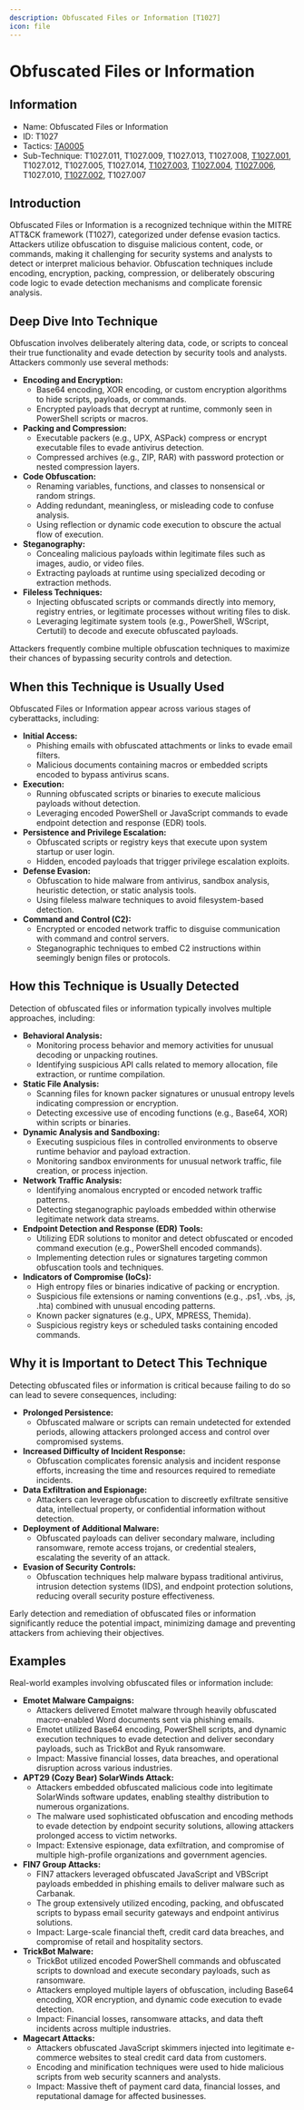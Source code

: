 ```yaml
---
description: Obfuscated Files or Information [T1027]
icon: file
---
```


# Obfuscated Files or Information

## Information

* Name: Obfuscated Files or Information
* ID: T1027
* Tactics: [TA0005](../)
* Sub-Technique: T1027.011, T1027.009, T1027.013, T1027.008, [T1027.001](t1027.001.md), T1027.012, T1027.005, T1027.014, [T1027.003](t1027.003.md), [T1027.004](t1027.004.md), [T1027.006](t1027.006.md), T1027.010, [T1027.002](t1027.002.md), T1027.007

## Introduction

Obfuscated Files or Information is a recognized technique within the MITRE ATT\&CK framework (T1027), categorized under defense evasion tactics. Attackers utilize obfuscation to disguise malicious content, code, or commands, making it challenging for security systems and analysts to detect or interpret malicious behavior. Obfuscation techniques include encoding, encryption, packing, compression, or deliberately obscuring code logic to evade detection mechanisms and complicate forensic analysis.

## Deep Dive Into Technique

Obfuscation involves deliberately altering data, code, or scripts to conceal their true functionality and evade detection by security tools and analysts. Attackers commonly use several methods:

* **Encoding and Encryption:**
  * Base64 encoding, XOR encoding, or custom encryption algorithms to hide scripts, payloads, or commands.
  * Encrypted payloads that decrypt at runtime, commonly seen in PowerShell scripts or macros.
* **Packing and Compression:**
  * Executable packers (e.g., UPX, ASPack) compress or encrypt executable files to evade antivirus detection.
  * Compressed archives (e.g., ZIP, RAR) with password protection or nested compression layers.
* **Code Obfuscation:**
  * Renaming variables, functions, and classes to nonsensical or random strings.
  * Adding redundant, meaningless, or misleading code to confuse analysis.
  * Using reflection or dynamic code execution to obscure the actual flow of execution.
* **Steganography:**
  * Concealing malicious payloads within legitimate files such as images, audio, or video files.
  * Extracting payloads at runtime using specialized decoding or extraction methods.
* **Fileless Techniques:**
  * Injecting obfuscated scripts or commands directly into memory, registry entries, or legitimate processes without writing files to disk.
  * Leveraging legitimate system tools (e.g., PowerShell, WScript, Certutil) to decode and execute obfuscated payloads.

Attackers frequently combine multiple obfuscation techniques to maximize their chances of bypassing security controls and detection.

## When this Technique is Usually Used

Obfuscated Files or Information appear across various stages of cyberattacks, including:

* **Initial Access:**
  * Phishing emails with obfuscated attachments or links to evade email filters.
  * Malicious documents containing macros or embedded scripts encoded to bypass antivirus scans.
* **Execution:**
  * Running obfuscated scripts or binaries to execute malicious payloads without detection.
  * Leveraging encoded PowerShell or JavaScript commands to evade endpoint detection and response (EDR) tools.
* **Persistence and Privilege Escalation:**
  * Obfuscated scripts or registry keys that execute upon system startup or user login.
  * Hidden, encoded payloads that trigger privilege escalation exploits.
* **Defense Evasion:**
  * Obfuscation to hide malware from antivirus, sandbox analysis, heuristic detection, or static analysis tools.
  * Using fileless malware techniques to avoid filesystem-based detection.
* **Command and Control (C2):**
  * Encrypted or encoded network traffic to disguise communication with command and control servers.
  * Steganographic techniques to embed C2 instructions within seemingly benign files or protocols.

## How this Technique is Usually Detected

Detection of obfuscated files or information typically involves multiple approaches, including:

* **Behavioral Analysis:**
  * Monitoring process behavior and memory activities for unusual decoding or unpacking routines.
  * Identifying suspicious API calls related to memory allocation, file extraction, or runtime compilation.
* **Static File Analysis:**
  * Scanning files for known packer signatures or unusual entropy levels indicating compression or encryption.
  * Detecting excessive use of encoding functions (e.g., Base64, XOR) within scripts or binaries.
* **Dynamic Analysis and Sandboxing:**
  * Executing suspicious files in controlled environments to observe runtime behavior and payload extraction.
  * Monitoring sandbox environments for unusual network traffic, file creation, or process injection.
* **Network Traffic Analysis:**
  * Identifying anomalous encrypted or encoded network traffic patterns.
  * Detecting steganographic payloads embedded within otherwise legitimate network data streams.
* **Endpoint Detection and Response (EDR) Tools:**
  * Utilizing EDR solutions to monitor and detect obfuscated or encoded command execution (e.g., PowerShell encoded commands).
  * Implementing detection rules or signatures targeting common obfuscation tools and techniques.
* **Indicators of Compromise (IoCs):**
  * High entropy files or binaries indicative of packing or encryption.
  * Suspicious file extensions or naming conventions (e.g., .ps1, .vbs, .js, .hta) combined with unusual encoding patterns.
  * Known packer signatures (e.g., UPX, MPRESS, Themida).
  * Suspicious registry keys or scheduled tasks containing encoded commands.

## Why it is Important to Detect This Technique

Detecting obfuscated files or information is critical because failing to do so can lead to severe consequences, including:

* **Prolonged Persistence:**
  * Obfuscated malware or scripts can remain undetected for extended periods, allowing attackers prolonged access and control over compromised systems.
* **Increased Difficulty of Incident Response:**
  * Obfuscation complicates forensic analysis and incident response efforts, increasing the time and resources required to remediate incidents.
* **Data Exfiltration and Espionage:**
  * Attackers can leverage obfuscation to discreetly exfiltrate sensitive data, intellectual property, or confidential information without detection.
* **Deployment of Additional Malware:**
  * Obfuscated payloads can deliver secondary malware, including ransomware, remote access trojans, or credential stealers, escalating the severity of an attack.
* **Evasion of Security Controls:**
  * Obfuscation techniques help malware bypass traditional antivirus, intrusion detection systems (IDS), and endpoint protection solutions, reducing overall security posture effectiveness.

Early detection and remediation of obfuscated files or information significantly reduce the potential impact, minimizing damage and preventing attackers from achieving their objectives.

## Examples

Real-world examples involving obfuscated files or information include:

* **Emotet Malware Campaigns:**
  * Attackers delivered Emotet malware through heavily obfuscated macro-enabled Word documents sent via phishing emails.
  * Emotet utilized Base64 encoding, PowerShell scripts, and dynamic execution techniques to evade detection and deliver secondary payloads, such as TrickBot and Ryuk ransomware.
  * Impact: Massive financial losses, data breaches, and operational disruption across various industries.
* **APT29 (Cozy Bear) SolarWinds Attack:**
  * Attackers embedded obfuscated malicious code into legitimate SolarWinds software updates, enabling stealthy distribution to numerous organizations.
  * The malware used sophisticated obfuscation and encoding methods to evade detection by endpoint security solutions, allowing attackers prolonged access to victim networks.
  * Impact: Extensive espionage, data exfiltration, and compromise of multiple high-profile organizations and government agencies.
* **FIN7 Group Attacks:**
  * FIN7 attackers leveraged obfuscated JavaScript and VBScript payloads embedded in phishing emails to deliver malware such as Carbanak.
  * The group extensively utilized encoding, packing, and obfuscated scripts to bypass email security gateways and endpoint antivirus solutions.
  * Impact: Large-scale financial theft, credit card data breaches, and compromise of retail and hospitality sectors.
* **TrickBot Malware:**
  * TrickBot utilized encoded PowerShell commands and obfuscated scripts to download and execute secondary payloads, such as ransomware.
  * Attackers employed multiple layers of obfuscation, including Base64 encoding, XOR encryption, and dynamic code execution to evade detection.
  * Impact: Financial losses, ransomware attacks, and data theft incidents across multiple industries.
* **Magecart Attacks:**
  * Attackers obfuscated JavaScript skimmers injected into legitimate e-commerce websites to steal credit card data from customers.
  * Encoding and minification techniques were used to hide malicious scripts from web security scanners and analysts.
  * Impact: Massive theft of payment card data, financial losses, and reputational damage for affected businesses.
